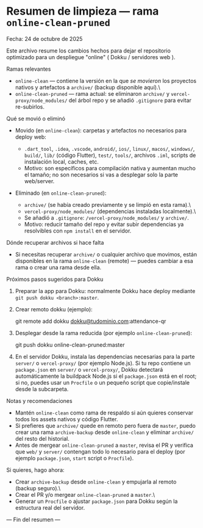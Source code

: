 # Resumen de limpieza — rama `online-clean-pruned`

Fecha: 24 de octubre de 2025

Este archivo resume los cambios hechos para dejar el repositorio optimizado para un despliegue "online" ( Dokku / servidores web ).

Ramas relevantes
- `online-clean` — contiene la versión en la que _se movieron_ los proyectos nativos y artefactos a `archive/` (backup disponible aquí).\
- `online-clean-pruned` — rama actual: se eliminaron `archive/` y `vercel-proxy/node_modules/` del árbol repo y se añadió `.gitignore` para evitar re-subirlos.

Qué se movió o eliminó
- Movido (en `online-clean`): carpetas y artefactos no necesarios para deploy web:
  - `.dart_tool`, `.idea`, `.vscode`, `android/`, `ios/`, `linux/`, `macos/`, `windows/`, `build/`, `lib/` (código Flutter), `test/`, `tools/`, archivos `.iml`, scripts de instalación local, caches, etc.
  - Motivo: son específicos para compilación nativa y aumentan mucho el tamaño; no son necesarios si vas a desplegar solo la parte web/server.

- Eliminado (en `online-clean-pruned`):
  - `archive/` (se había creado previamente y se limpió en esta rama).\
  - `vercel-proxy/node_modules/` (dependencias instaladas localmente).\
  - Se añadió a `.gitignore`: `/vercel-proxy/node_modules/` y `archive/`.
  - Motivo: reducir tamaño del repo y evitar subir dependencias ya resolvibles con `npm install` en el servidor.

Dónde recuperar archivos si hace falta
- Si necesitas recuperar `archive/` o cualquier archivo que movimos, están disponibles en la rama `online-clean` (remote) — puedes cambiar a esa rama o crear una rama desde ella.

Próximos pasos sugeridos para Dokku
1) Preparar la app para Dokku: normalmente Dokku hace deploy mediante `git push dokku <branch>:master`.
2) Crear remoto dokku (ejemplo):

   git remote add dokku dokku@tudominio.com:attendance-qr

3) Desplegar desde la rama reducida (por ejemplo `online-clean-pruned`):

   git push dokku online-clean-pruned:master

4) En el servidor Dokku, instala las dependencias necesarias para la parte `server/` o `vercel-proxy/` (por ejemplo Node.js). Si tu repo contiene un `package.json` en `server/` o `vercel-proxy/`, Dokku detectará automáticamente la buildpack Node.js si el `package.json` está en el root; si no, puedes usar un `Procfile` o un pequeño script que copie/instale desde la subcarpeta.

Notas y recomendaciones
- Mantén `online-clean` como rama de respaldo si aún quieres conservar todos los assets nativos y código Flutter.
- Si prefieres que `archive/` quede en remoto pero fuera de `master`, puedo crear una rama `archive-backup` desde `online-clean` y eliminar `archive/` del resto del historial.
- Antes de mergear `online-clean-pruned` a `master`, revisa el PR y verifica que `web/` y `server/` contengan todo lo necesario para el deploy (por ejemplo `package.json`, `start` script o `Procfile`).

Si quieres, hago ahora:
- Crear `archive-backup` desde `online-clean` y empujarla al remoto (backup seguro).\
- Crear el PR y/o mergear `online-clean-pruned` a `master`.\
- Generar un `Procfile` o ajustar `package.json` para Dokku según la estructura real del servidor.

— Fin del resumen —
